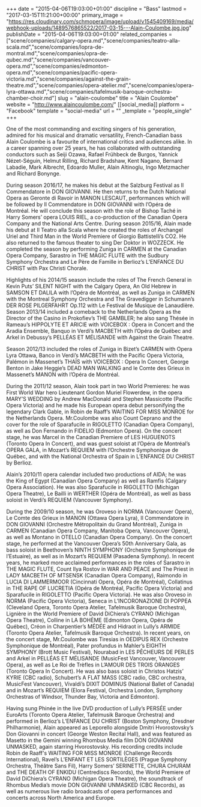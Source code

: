 +++
date = "2015-04-06T19:03:00+01:00"
discipline = "Bass"
lastmod = "2017-03-15T11:21:00+00:00"
primary_image = "https://res.cloudinary.com/schmopera/image/upload/v1545409169/media/webhook-uploads/1489576865522/2017-03-15---Alain-Coulombe.jpg.jpg"
publishDate = "2015-04-06T19:03:00+01:00"
related_companies = ["scene/companies/calgary-opera.md","scene/companies/teatro-alla-scala.md","scene/companies/lopra-de-montral.md","scene/companies/opra-de-qubec.md","scene/companies/vancouver-opera.md","scene/companies/edmonton-opera.md","scene/companies/pacific-opera-victoria.md","scene/companies/against-the-grain-theatre.md","scene/companies/opera-atelier.md","scene/companies/opera-lyra-ottawa.md","scene/companies/tafelmusik-baroque-orchestra-chamber-choir.md"]
slug = "alain-coulombe"
title = "Alain Coulombe"
website = "http://www.alaincoulombe.com/"
[[social_media]]
platform = "Facebook"
template = "social-media"
url = ""
_template = "people_single"
+++

One of the most commanding and exciting singers of his generation, admired for his musical and dramatic versatility, French-Canadian bass Alain Coulombe is a favourite of international critics and audiences alike. In a career spanning over 25 years, he has collaborated with outstanding conductors such as Seiji Ozawa, Rafael Frühbeck de Burgos, Yannick Nézet-Séguin, Helmut Rilling, Richard Bradshaw, Kent Nagano, Bernard Labadie, Mark Albrecht, Edoardo Muller, Alain Altinoglu, Ingo Metzmacher and Richard Bonynge.

During season 2016/17, he makes his debut at the Salzburg Festival as Il Commendatore in DON GIOVANNI. He then returns to the Dutch National Opera as Geronte di Ravoir in MANON LESCAUT, performances which will be followed by Il Commendatore in DON GIOVANNI with l’Opéra de Montréal. He will conclude this season with the role of Bishop Taché in Harry Somers’ opera LOUIS RIEL, a co-production of the Canadian Opera Company and the National Arts Centre.
During season 2015/16, Alain made his debut at Il Teatro alla Scala where he created the roles of Archangel Uriel and Third Man in the World Premiere of Giorgio Battistelli’s CO2. He also returned to the famous theater to sing Der Doktor in WOZZECK. He completed the season by performing Zuniga in CARMEN at the Canadian Opera Company, Sarastro in THE MAGIC FLUTE with the Sudbury Symphony Orchestra and Le Père de Famille in Berlioz’s L’ENFANCE DU CHRIST with Pax Christi Chorale.

Highlights of his 2014/15 season include the roles of The French General in Kevin Puts’ SILENT NIGHT with the Calgary Opera, An Old Hebrew in SAMSON ET DALILA with l’Opéra de Montréal, as well as Zuniga in CARMEN with the Montreal Symphony Orchestra and The Gravedigger in Schumann’s DER ROSE PILGERFAHRT Op.112 with Le Festival de Musique de Lanaudière.
Season 2013/14 included a comeback to the Netherlands Opera as the Director of the Casino in Prokofiev’s THE GAMBLER; he also sang Thésée in Rameau’s HIPPOLYTE ET ARICIE with VOICEBOX : Opera in Concert and the Aradia Ensemble, Banquo in Verdi’s MACBETH with l’Opéra de Québec and Arkel in Debussy’s PELLÉAS ET MÉLISANDE with Against the Grain Theatre.

Season 2012/13 included the roles of Zuniga in Bizet’s CARMEN with Opera Lyra Ottawa, Banco in Verdi’s MACBETH with the Pacific Opera Victoria, Palémon in Massenet’s THAÏS with VOICEBOX : Opera In Concert, George Benton in Jake Heggie’s DEAD MAN WALKING and le Comte des Grieux in Massenet’s MANON with l’Opéra de Montréal.

During the 2011/12 season, Alain took part in two World Premieres: he was First World War hero Lieutenant Gordon Muriel Flowerdew, in the opera MARY’S WEDDING by Andrew MacDonald and Stephen Massicotte (Pacific Opera Victoria) and he made his European opera debut personifying the legendary Clark Gable, in Robin de Raaff’s WAITING FOR MISS MONROE for the Netherlands Opera. Mr.Coulombe was also Count Ceprano and the cover for the role of Sparafucile in RIGOLETTO (Canadian Opera Company), as well as Don Fernando in FIDELIO (Edmonton Opera). On the concert stage, he was Marcel in the Canadian Premiere of LES HUGUENOTS (Toronto Opera In Concert), and was guest soloist at l’Opéra de Montréal’s OPERA GALA, in Mozart’s REQUIEM with l’Orchestre Symphonique de Québec, and with the National Orchestra of Spain in L’ENFANCE DU CHRIST by Berlioz.

Alain’s 2010/11 opera calendar included two productions of AIDA; he was the King of Egypt (Canadian Opera Company) as well as Ramfis (Calgary Opera Association). He was also Sparafucile in RIGOLETTO (Michigan Opera Theatre), Le Bailli in WERTHER (Opéra de Montréal), as well as bass soloist in Verdi’s REQUIEM (Vancouver Symphony).

During the 2009/10 season, he was Oroveso in NORMA (Vancouver Opera), Le Comte des Grieux in MANON (Ottawa Opera Lyra), Il Commendatore in DON GIOVANNI (Orchestre Métropolitain du Grand Montréal), Zuniga in CARMEN (Canadian Opera Company, Manitoba Opera, Vancouver Opera), as well as Montano in OTELLO (Canadian Opera Company). On the concert stage, he performed at the Vancouver Opera’s 50th Anniversary Gala, as bass soloist in Beethoven’s NINTH SYMPHONY (Orchestre Symphonique de l’Estuaire), as well as in Mozart’s REQUIEM (Pasadena Symphony).
In recent years, he marked more acclaimed performances in the roles of Sarastro in THE MAGIC FLUTE, Count Ilya Rostov in WAR AND PEACE and The Priest in LADY MACBETH OF MTSENSK (Canadian Opera Company), Raimondo in LUCIA DI LAMMERMOOR (Cincinnati Opera, Opéra de Montréal), Collatinus in THE RAPE OF LUCRETIA (Opéra de Montréal, Pacific Opera Victoria) and Sparafucile in RIGOLETTO (Pacific Opera Victoria). He was also Oroveso in NORMA (Pacific Opera Victoria), Seneca in L’INCORONAZIONE DI POPPEA (Cleveland Opera, Toronto Opera Atelier, Tafelmusik Baroque Orchestra), Lignière in the World Premiere of David DiChiera’s CYRANO (Michigan Opera Theatre), Colline in LA BOHÈME (Edmonton Opera, Opéra de Québec), Créon in Charpentier’s MÉDÉE and Hidraot in Lully’s ARMIDE (Toronto Opera Atelier, Tafelmusik Baroque Orchestra).
In recent years, on the concert stage, Mr.Coulombe was Tiresias in OEDIPUS REX (Orchestre Symphonique de Montréal), Pater profundus in Mahler’s EIGHTH SYMPHONY (Brott Music Festival), Nourabad in LES PÊCHEURS DE PERLES and Arkel in PELLÉAS ET MÉLISANDE (MusicFest Vancouver, Vancouver Opera), as well as Le Roi de Trèfles in L’AMOUR DES TROIS ORANGES (Toronto Opera In Concert). He was also bass soloist in Christos Hatzis’ KYRIE (CBC radio), Schubert’s A FLAT MASS (CBC radio, CBC orchestra, MusicFest Vancouver), Vivaldi’s DIXIT DOMINUS (National Ballet of Canada) and in Mozart’s REQUIEM (Elora Festival, Orchestra London, Symphony Orchestras of Windsor, Thunder Bay, Victoria and Edmonton).

Having sung Phinée in the live DVD production of Lully’s PERSÉE under EuroArts (Toronto Opera Atelier, Tafelmusik Baroque Orchestra) and performed in Berlioz’s L’ENFANCE DU CHRIST (Boston Symphony, Dresdner Philharmonie), Alain appeared as Leporello alongside Dmitri Hvorostovsky’s Don Giovanni in concert (George Weston Recital Hall), and was featured as Masetto in the Gemini winning Rhombus Media film DON GIOVANNI UNMASKED, again starring Hvorostovsky.
His recording credits include Robin de Raaff's WAITING FOR MISS MONROE (Challenge Records International), Ravel’s L’ENFANT ET LES SORTILÈGES (Prague Symphony Orchestra, Théâtre Sans Fil), Harry Somers’ SERINETTE, CHURA CHURAM and THE DEATH OF ENKIDU (Centrediscs Records), the World Premiere of David DiChiera’s CYRANO (Michigan Opera Theatre), the soundtrack of Rhombus Media’s movie DON GIOVANNI UNMASKED (CBC Records), as well as numerous live radio broadcasts of opera performances and concerts across North America and Europe.

